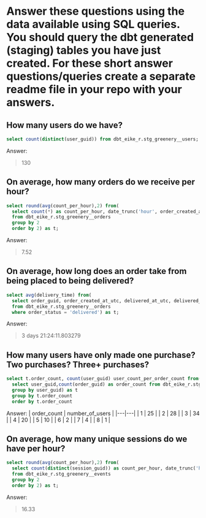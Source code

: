# Answer these questions using the data available using SQL queries. You should query the dbt generated (staging) tables you have just created. For these short answer questions/queries create a separate readme file in your repo with your answers.

## How many users do we have?

```sql
select count(distinct(user_guid)) from dbt_eike_r.stg_greenery__users;
```
Answer:
> 130

## On average, how many orders do we receive per hour?


```sql
select round(avg(count_per_hour),2) from(
  select count(*) as count_per_hour, date_trunc('hour', order_created_at_utc) as order_date
  from dbt_eike_r.stg_greenery__orders
  group by 2
  order by 2) as t;
```
Answer:
> 7.52

## On average, how long does an order take from being placed to being delivered?

```sql
select avg(delivery_time) from(
  select order_guid, order_created_at_utc, delivered_at_utc, delivered_at_utc-order_created_at_utc as delivery_time
  from dbt_eike_r.stg_greenery__orders
  where order_status = 'delivered') as t;
```
Answer:
> 3 days 21:24:11.803279

## How many users have only made one purchase? Two purchases? Three+ purchases?

```sql
select t.order_count, count(user_guid) user_count_per_order_count from(
  select user_guid,count(order_guid) as order_count from dbt_eike_r.stg_greenery__orders
  group by user_guid) as t
  group by t.order_count
  order by t.order_count
```

Answer:
| order_count  | number_of_users  |
|---|---|
| 1 | 25  |
| 2 | 28  |
| 3 | 34  |
| 4 | 20  |
| 5 | 10  |
| 6 | 2  |
| 7 | 4  |
| 8 | 1  |


## On average, how many unique sessions do we have per hour?

```sql
select round(avg(count_per_hour),2) from(
  select count(distinct(session_guid)) as count_per_hour, date_trunc('hour', event_created_at_utc) as event_date
  from dbt_eike_r.stg_greenery__events
  group by 2
  order by 2) as t;
```

Answer:
> 16.33